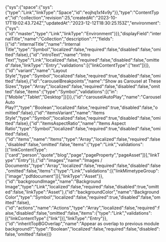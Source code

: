 {"sys":{"space":{"sys":{"type":"Link","linkType":"Space","id":"eojhq1xf4v9y"}},"type":"ContentType","id":"collection","revision":25,"createdAt":"2023-10-17T19:02:43.724Z","updatedAt":"2023-12-12T18:30:25.153Z","environment":{"sys":{"id":"master","type":"Link","linkType":"Environment"}}},"displayField":"internalTitle","name":"Collection","description":"","fields":[{"id":"internalTitle","name":"Internal Title","type":"Symbol","localized":false,"required":false,"disabled":false,"omitted":false},{"id":"introText","name":"Intro Text","type":"Link","localized":false,"required":false,"disabled":false,"omitted":false,"linkType":"Entry","validations":[{"linkContentType":["text"]}]},{"id":"variant","name":"Layout Style","type":"Symbol","localized":false,"required":true,"disabled":false,"omitted":false},{"id":"carouselBreakpoints","name":"Show as Carousel at These Sizes","type":"Array","localized":false,"required":false,"disabled":false,"omitted":false,"items":{"type":"Symbol","validations":[{"in":["Mobile","Tablet","Desktop"]}]}},{"id":"carouselAutoPlay","name":"Carousel Auto Play?","type":"Boolean","localized":false,"required":true,"disabled":false,"omitted":false},{"id":"itemsVariant","name":"Items Style","type":"Symbol","localized":false,"required":true,"disabled":false,"omitted":false},{"id":"itemsAspectRatio","name":"Items Aspect Ratio","type":"Symbol","localized":false,"required":true,"disabled":false,"omitted":false},{"id":"items","name":"Items","type":"Array","localized":false,"required":false,"disabled":false,"omitted":false,"items":{"type":"Link","validations":[{"linkContentType":["card","person","quote","blog","page","pageProperty","pageAsset"]}],"linkType":"Entry"}},{"id":"images","name":"Images / Documents","type":"Array","localized":false,"required":false,"disabled":false,"omitted":false,"items":{"type":"Link","validations":[{"linkMimetypeGroup":["image","pdfdocument"]}],"linkType":"Asset"}},{"id":"backgroundImage","name":"Background Image","type":"Link","localized":false,"required":false,"disabled":true,"omitted":false,"linkType":"Asset"},{"id":"backgroundColor","name":"Background Color","type":"Symbol","localized":false,"required":true,"disabled":false,"omitted":false},{"id":"actions","name":"Actions","type":"Array","localized":false,"required":false,"disabled":false,"omitted":false,"items":{"type":"Link","validations":[{"linkContentType":["link"]}],"linkType":"Entry"}},{"id":"inheritTopBGOverlap","name":"Appear as overlap to previous module background?","type":"Boolean","localized":false,"required":false,"disabled":false,"omitted":false}]}